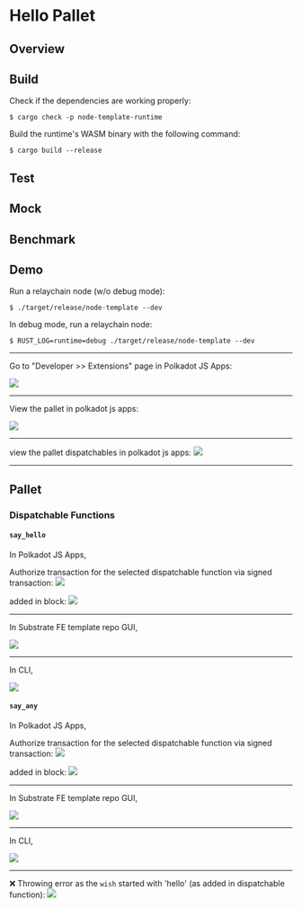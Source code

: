 # Hello Pallet

## Overview

## Build

Check if the dependencies are working properly:

```console
$ cargo check -p node-template-runtime
```

Build the runtime's WASM binary with the following command:

```console
$ cargo build --release
```

## Test

<!-- TODO: -->

## Mock

<!-- TODO: -->

## Benchmark

<!-- TODO: -->

## Demo

Run a relaychain node (w/o debug mode):

```console
$ ./target/release/node-template --dev
```

In debug mode, run a relaychain node:

```console
$ RUST_LOG=runtime=debug ./target/release/node-template --dev
```

---

Go to "Developer >> Extensions" page in Polkadot JS Apps:

![](../../img/extrinsics_page.png)

---

View the pallet in polkadot js apps:

![](../../img/hello-pallet-demo1.png)

---

view the pallet dispatchables in polkadot js apps:
![](../../img/hello-pallet-demo2.png)

---

## Pallet

### Dispatchable Functions

#### `say_hello`

In Polkadot JS Apps,

Authorize transaction for the selected dispatchable function via signed transaction:
![](../../img/hello-pallet-sayhello1.png)

added in block:
![](../../img/hello-pallet-sayhello2.png)

---

In Substrate FE template repo GUI,

![](../../img/hello-pallet-sayhello3.png)

---

In CLI,

![](../../img/hello-pallet-sayhello4.png)

#### `say_any`

In Polkadot JS Apps,

Authorize transaction for the selected dispatchable function via signed transaction:
![](../../img/hello-pallet-sayany1.png)

added in block:
![](../../img/hello-pallet-sayany2.png)

---

In Substrate FE template repo GUI,

![](../../img/hello-pallet-sayany3.png)

---

In CLI,

![](../../img/hello-pallet-sayany4.png)

---

❌ Throwing error as the `wish` started with 'hello' (as added in dispatchable function):
![](../../img/hello-pallet-sayany5.png)
